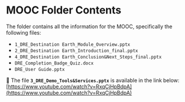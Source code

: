 # MOOC Folder Contents

The folder contains all the information for the MOOC, specifically the following files:

- `1_DRE_Destination Earth_Module_Overview.pptx`
- `2_DRE_Destination Earth_Introduction_final.pptx`
- `4_DRE_Destination Earth_Conclusion&Next_Steps_final.pptx`
- `DRE_Completion_Badge_Quiz.docx`
- `DRE_User Guide.pptx`

📂 The file **`3_DRE_Demo_Tools&Services.pptx`** is available in the link below:  
[https://www.youtube.com/watch?v=RxqCjHpBdpA](https://www.youtube.com/watch?v=RxqCjHpBdpA)


